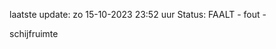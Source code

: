 laatste update: 
zo 15-10-2023 23:52   uur 
Status: FAALT - fout - 
<div class="service R">schijfruimte</div>
